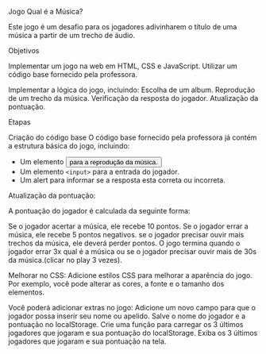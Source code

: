Jogo Qual é a Música?

Este jogo é um desafio para os jogadores adivinharem o título de uma música a partir de um trecho de áudio. 

Objetivos

Implementar um jogo na web em HTML, CSS e JavaScript.
Utilizar um código base fornecido pela professora.

Implementar a lógica do jogo, incluindo:
Escolha de um album.
Reprodução de um trecho da música.
Verificação da resposta do jogador.
Atualização da pontuação.

Etapas

Criação do código base
O código base fornecido pela professora já contém a estrutura básica do jogo, incluindo:

* Um elemento <button> para a reprodução da música.
* Um elemento `<input>` para a entrada do jogador.
* Um alert para informar se a resposta esta correta ou incorreta.

Atualização da pontuação:

A pontuação do jogador é calculada da seguinte forma:

Se o jogador acertar a música, ele recebe 10 pontos.
Se o jogador errar a música, ele recebe 5 pontos negativos.
se o jogador precisar ouvir mais trechos da música, ele deverá perder pontos.
O jogo termina quando o jogador errar 3x qual é a música ou se o jogador precisar ouvir mais de 30s da música.(clicar no play 3 vezes).

Melhorar no CSS:
Adicione estilos CSS para melhorar a aparência do jogo. Por exemplo, você pode alterar as cores, a fonte e o tamanho dos elementos.

Você poderá adicionar extras no jogo:
Adicione um novo campo para que o jogador possa inserir seu nome ou apelido.
Salve o nome do jogador e a pontuação no localStorage.
Crie uma função para carregar os 3 últimos jogadores que jogaram e sua pontuação do localStorage.
Exiba os 3 últimos jogadores que jogaram e sua pontuação na tela.

